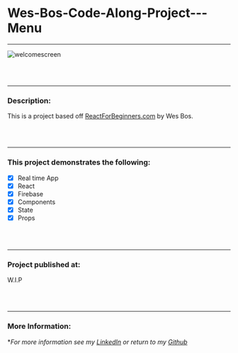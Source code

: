 # Wes-Bos-Code-Along-Project---Menu

---

![welcomescreen](https://cloud.githubusercontent.com/assets/11747875/22054599/9a93dc26-dd13-11e6-8e70-1a8c94618d18.jpg)

<br>
<br>

---

### Description:

This is a project based off [ReactForBeginners.com](https://ReactForBeginners.com) by Wes Bos.  

<br>
<br>

---


### This project demonstrates the following:


- [x] Real time App
- [x] React
- [x] Firebase
- [x] Components
- [x] State
- [x] Props
<br>
<br>

---


### Project published at: 

W.I.P

<br>
<br>

---

### More Information:

\**For  more information see my [LinkedIn](https://www.linkedin.com/in/trevor-rapp-042a1037) or return to my [Github](https://github.com/trrapp12)*



